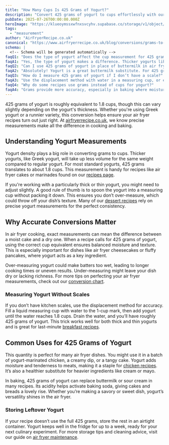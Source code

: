 ```yaml
---
title: "How Many Cups Is 425 Grams of Yogurt?"
description: "Convert 425 grams of yogurt to cups effortlessly with our simple guide. Perfect for air fryer recipes and baking measurements."
pubDate: 2025-07-26T00:00:00.000Z
heroImage: "https://klueoymssxwfnxsvcyhv.supabase.co/storage/v1/object/public/Shmucket/how-many-cups-is-425-grams-of-yogurt.webp"
tags:
  - "measurement"
author: "AirFryerRecipe.co.uk"
canonical: "https://www.airfryerrecipe.co.uk/blog/conversions/grams-to-cups/how-many-cups-is-425-grams-of-yogurt"
schema: |
  <!-- Schema will be generated automatically -->
faqQ1: "Does the type of yogurt affect the cup measurement for 425 grams?"
faqA1: "Yes, the type of yogurt makes a difference. Thicker yogurts like Greek or skyr will yield slightly fewer cups per 425 grams compared to regular or drinkable yogurts. Always check the consistency and adjust if needed for precise recipes."
faqQ2: "Can I use 425 grams of yogurt in place of buttermilk in air fryer recipes?"
faqA2: "Absolutely! Yogurt is a great buttermilk substitute. For 425 grams, you might thin it slightly with milk or water to match buttermilk’s consistency. This works well in cakes, marinades, and even fried chicken coatings."
faqQ3: "How do I measure 425 grams of yogurt if I don’t have a scale?"
faqA3: "Use the displacement method with water in a measuring cup, or estimate with spoonfuls. Standard yogurt servings are often 150g per small pot, so roughly three pots minus a tablespoon will get you close to 425 grams."
faqQ4: "Why do some recipes use grams instead of cups for yogurt?"
faqA4: "Grams provide more accuracy, especially in baking where moisture balance is crucial. Cup measurements can vary based on how you scoop, while grams ensure consistency every time. This is why many professional recipes prefer weight measurements."
---
```

<p>425 grams of yogurt is roughly equivalent to 1.8 cups, though this can vary slightly depending on the yogurt's thickness. Whether you're using Greek yogurt or a runnier variety, this conversion helps ensure your air fryer recipes turn out just right. At <a href=https://www.airfryerrecipe.co.uk>airfryerrecipe.co.uk</a>, we know precise measurements make all the difference in cooking and baking.</p>

<h2>Understanding Yogurt Measurements</h2>
<p>Yogurt density plays a big role in converting grams to cups. Thicker yogurts, like Greek yogurt, will take up less volume for the same weight compared to regular yogurt. For most standard yogurts, 425 grams translates to about 1.8 cups. This measurement is handy for recipes like air fryer cakes or marinades found on our <a href=https://www.airfryerrecipe.co.uk/recipes>recipes page</a>.</p>
<p>If you're working with a particularly thick or thin yogurt, you might need to adjust slightly. A good rule of thumb is to spoon the yogurt into a measuring cup without packing it down. This ensures you don’t over-measure, which could throw off your dish’s texture. Many of our <a href=https://www.airfryerrecipe.co.uk/recipe-category/dessert>dessert recipes</a> rely on precise yogurt measurements for the perfect consistency.</p>

<h2>Why Accurate Conversions Matter</h2>
<p>In air fryer cooking, exact measurements can mean the difference between a moist cake and a dry one. When a recipe calls for 425 grams of yogurt, using the correct cup equivalent ensures balanced moisture and texture. This is especially important for dishes like air fryer cheesecakes or fluffy pancakes, where yogurt acts as a key ingredient.</p>
<p>Over-measuring yogurt could make batters too wet, leading to longer cooking times or uneven results. Under-measuring might leave your dish dry or lacking richness. For more tips on perfecting your air fryer measurements, check out our <a href=https://www.airfryerrecipe.co.uk/air-fryer-conversion-chart>conversion chart</a>.</p>

<h3>Measuring Yogurt Without Scales</h3>
<p>If you don’t have kitchen scales, use the displacement method for accuracy. Fill a liquid measuring cup with water to the 1-cup mark, then add yogurt until the water reaches 1.8 cups. Drain the water, and you’ll have roughly 425 grams of yogurt. This trick works well for both thick and thin yogurts and is great for last-minute <a href=https://www.airfryerrecipe.co.uk/recipe-category/breakfast>breakfast recipes</a>.</p>

<h2>Common Uses for 425 Grams of Yogurt</h2>
<p>This quantity is perfect for many air fryer dishes. You might use it in a batch of yogurt-marinated chicken, a creamy dip, or a tangy cake. Yogurt adds moisture and tenderness to meats, making it a staple for <a href=https://www.airfryerrecipe.co.uk/recipe-category/chicken>chicken recipes</a>. It’s also a healthier substitute for heavier ingredients like cream or mayo.</p>
<p>In baking, 425 grams of yogurt can replace buttermilk or sour cream in many recipes. Its acidity helps activate baking soda, giving cakes and breads a lovely rise. Whether you’re making a savory or sweet dish, yogurt’s versatility shines in the air fryer.</p>

<h3>Storing Leftover Yogurt</h3>
<p>If your recipe doesn’t use the full 425 grams, store the rest in an airtight container. Yogurt keeps well in the fridge for up to a week, ready for your next culinary experiment. For more storage tips and cleaning advice, visit our guide on <a href=https://www.airfryerrecipe.co.uk/air-fryer-cleaner>air fryer maintenance</a>.</p>
